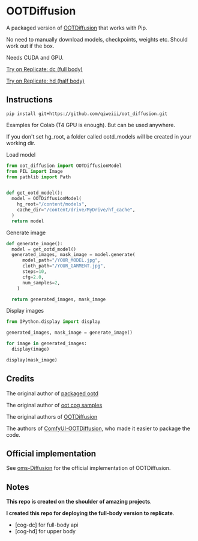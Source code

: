 # OOTDiffusion

A packaged version of [OOTDiffusion](https://github.com/levihsu/OOTDiffusion) that works with Pip.

No need to manually download models, checkpoints, weights etc. Should work out if the box.

Needs CUDA and GPU.

[Try on Replicate: dc (full body)](https://replicate.com/qiweiii/oot_diffusion_dc)

<!-- [Try on Replicate: hd (half body)](https://replicate.com/qiweiii/oot_diffusion_hd) -->
[Try on Replicate: hd (half body)](https://replicate.com/viktorfa/oot_diffusion)


## Instructions

`pip install git+https://github.com/qiweiii/oot_diffusion.git`

Examples for Colab (T4 GPU is enough). But can be used anywhere.

If you don't set hg_root, a folder called ootd_models will be created in your working dir.

Load model
```python
from oot_diffusion import OOTDiffusionModel
from PIL import Image
from pathlib import Path


def get_ootd_model():
  model = OOTDiffusionModel(
    hg_root="/content/models",
    cache_dir="/content/drive/MyDrive/hf_cache",
  )
  return model
```

Generate image
```python
def generate_image():
  model = get_ootd_model()
  generated_images, mask_image = model.generate(
      model_path="/YOUR_MODEL.jpg",
      cloth_path="/YOUR_GARMENT.jpg",
      steps=10,
      cfg=2.0,
      num_samples=2,
    )

  return generated_images, mask_image
```

Display images

```python
from IPython.display import display

generated_images, mask_image = generate_image()

for image in generated_images:
  display(image)

display(mask_image)
```


## Credits

The original author of [packaged ootd](https://github.com/viktorfa/oot_diffusion)

The original author of [oot cog samples](https://github.com/viktorfa/oot_cog_samples)

The original authors of [OOTDiffusion](https://github.com/levihsu/OOTDiffusion)

The authors of [ComfyUI-OOTDiffusion](https://github.com/AuroBit/ComfyUI-OOTDiffusion), who made it easier to package the code.

## Official implementation

See [oms-Diffusion](https://github.com/ShineChen1024/oms-Diffusion) for the official implementation of OOTDiffusion.



## Notes

**This repo is created on the shoulder of amazing projects**.

**I created this repo for deploying the full-body version to replicate**.
  - [cog-dc] for full-body api
  - [cog-hd] for upper body
